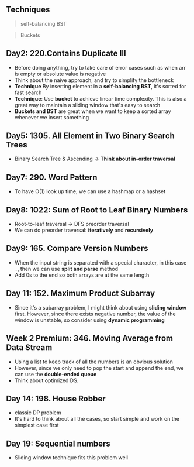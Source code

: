 ## Techniques 

> self-balancing BST 

> Buckets

## Day2: 220.Contains Duplicate III 

* Before doing anything, try to take care of error cases such as when arr is empty or absolute value is negative
* Think about the naive approach, and try to simplify the bottleneck
* **Technique** By inserting element in a **self-balancing BST**, it's sorted for fast search 
* **Technique**: Use **bucket** to achieve linear time complexity. This is also a great way to maintain a sliding window that's easy to search 
* **Buckets and BST** are great when we want to keep a sorted array whenever we insert something 

## Day5: 1305. All Element in Two Binary Search Trees 

* Binary Search Tree & Ascending -> **Think about in-order traversal** 

## Day7: 290. Word Pattern 

* To have O(1) look up time, we can use a hashmap or a hashset

## Day8: 1022: Sum of Root to Leaf Binary Numbers 

* Root-to-leaf traversal -> DFS preorder traversal 
* We can do preorder traversal: **iteratively** and **recursively**

## Day9: 165. Compare Version Numbers

* When the input string is separated with a special character, in this case `.`, then we can use **split and parse** method 
* Add 0s to the end so both arrays are at the same length 

## Day 11: 152. Maximum Product Subarray

* Since it's a subarray problem, I might think about using **sliding window** first. However, since there exists negative number, the value of the window is unstable, so consider using **dynamic programming** 

## Week 2 Premium: 346. Moving Average from Data Stream 

* Using a list to keep track of all the numbers is an obvious solution
* However, since we only need to pop the start and append the end, we can use the **double-ended queue** 
* Think about optimized DS. 

## Day 14: 198. House Robber 

* classic DP problem
* It's hard to think about all the cases, so start simple and work on the simplest case first 

## Day 19: Sequential numbers

* Sliding window technique fits this problem well 
